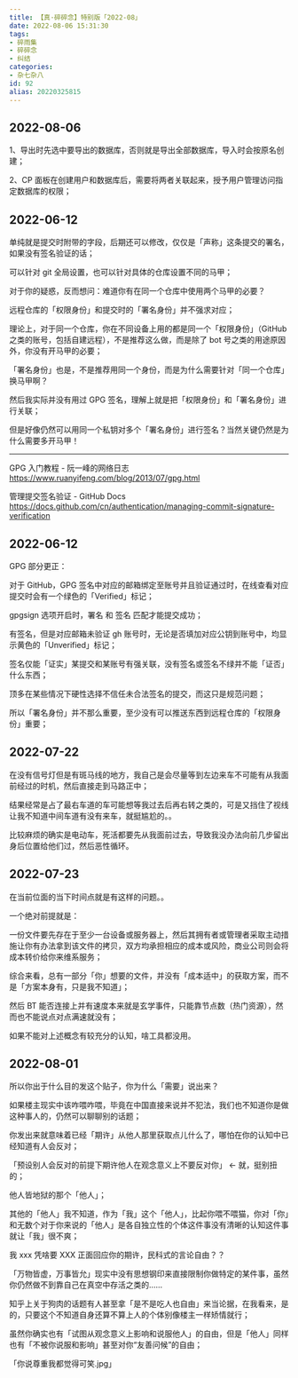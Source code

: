 ```yaml
---
title: 【真·碎碎念】特别版「2022-08」
date: 2022-08-06 15:31:30
tags:
- 碎雨集
- 碎碎念
- 纠结
categories:
- 杂七杂八
id: 92
alias: 20220325815
---
```


## 2022-08-06

1、导出时先选中要导出的数据库，否则就是导出全部数据库，导入时会按原名创建；

2、CP 面板在创建用户和数据库后，需要将两者关联起来，授予用户管理访问指定数据库的权限；

<!-- more -->

## 2022-06-12

<!-- t/858998 -->

单纯就是提交时附带的字段，后期还可以修改，仅仅是「声称」这条提交的署名，如果没有签名验证的话；

可以针对 git 全局设置，也可以针对具体的仓库设置不同的马甲；

对于你的疑惑，反而想问：难道你有在同一个仓库中使用两个马甲的必要？

远程仓库的「权限身份」和提交时的「署名身份」并不强求对应；

理论上，对于同一个仓库，你在不同设备上用的都是同一个「权限身份」（GitHub 之类的账号，包括自建远程），不是推荐这么做，而是除了 bot 号之类的用途原因外，你没有开马甲的必要；

「署名身份」也是，不是推荐用同一个身份，而是为什么需要针对「同一个仓库」换马甲啊？

然后我实际并没有用过 GPG 签名，理解上就是把「权限身份」和「署名身份」进行关联；

但是好像仍然可以用同一个私钥对多个「署名身份」进行签名？当然关键仍然是为什么需要多开马甲！

--------------

GPG 入门教程 - 阮一峰的网络日志
https://www.ruanyifeng.com/blog/2013/07/gpg.html

管理提交签名验证 - GitHub Docs
https://docs.github.com/cn/authentication/managing-commit-signature-verification


## 2022-06-12

GPG 部分更正：

对于 GitHub，GPG 签名中对应的邮箱绑定至账号并且验证通过时，在线查看对应提交时会有一个绿色的「Verified」标记；

gpgsign 选项开启时，署名 和 签名 匹配才能提交成功；

有签名，但是对应邮箱未验证 gh 账号时，无论是否填加对应公钥到账号中，均显示黄色的「Unverified」标记；

签名仅能「证实」某提交和某账号有强关联，没有签名或签名不绿并不能「证否」什么东西；

顶多在某些情况下硬性选择不信任未合法签名的提交，而这只是规范问题；

所以「署名身份」并不那么重要，至少没有可以推送东西到远程仓库的「权限身份」重要；

## 2022-07-22

在没有信号灯但是有斑马线的地方，我自己是会尽量等到左边来车不可能有从我面前经过的时机，然后直接走到马路正中；

结果经常是占了最右车道的车可能想等我过去后再右转之类的，可是又挡住了视线让我不知道中间车道有没有来车，就挺尴尬的。。

比较麻烦的确实是电动车，死活都要先从我面前过去，导致我没办法向前几步留出身后位置给他们过，然后恶性循环。

## 2022-07-23

在当前位面的当下时间点就是有这样的问题。。

一个绝对前提就是：

一份文件要先存在于至少一台设备或服务器上，然后其拥有者或管理者采取主动措施让你有办法拿到该文件的拷贝，双方均承担相应的成本或风险，商业公司则会将成本转价给你来维系服务；

综合来看，总有一部分「你」想要的文件，并没有「成本适中」的获取方案，而不是「方案本身有，只是我不知道」；

然后 BT 能否连接上并有速度本来就是玄学事件，只能靠节点数（热门资源），然而也不能说点对点满速就没有；

如果不能对上述概念有较充分的认知，啥工具都没用。

## 2022-08-01

所以你出于什么目的发这个贴子，你为什么「需要」说出来？

如果楼主现实中该咋喂咋喂，毕竟在中国直接来说并不犯法，我们也不知道你是做这种事人的，仍然可以聊聊别的话题；

你发出来就意味着已经「期许」从他人那里获取点儿什么了，哪怕在你的认知中已经知道有人会反对；

「预设别人会反对的前提下期许他人在观念意义上不要反对你」 ← 就，挺别扭的；

他人皆地狱的那个「他人」；

其他的「他人」我不知道，作为「我」这个「他人」，比起你喂不喂猫，你对「你」和无数个对于你来说的「他人」是各自独立性的个体这件事没有清晰的认知这件事就让「我」很不爽；

我 xxx 凭啥要 XXX 正面回应你的期许，民科式的言论自由？？

「万物皆虚，万事皆允」现实中没有思想钢印来直接限制你做特定的某件事，虽然你仍然做不到靠自己在真空中存活之类的……

知乎上关于狗肉的话题有人甚至拿「是不是吃人也自由」来当论据，在我看来，是的，只要这个不知道自身还算不算上人的个体别像楼主一样矫情就行；

虽然你确实也有「试图从观念意义上影响和说服他人」的自由，但是「他人」同样也有「不被你说服和影响」甚至对你“友善问候”的自由；

「你说尊重我都觉得可笑.jpg」
